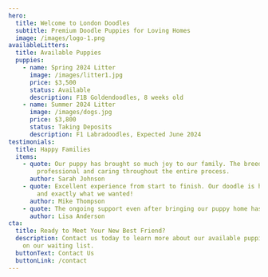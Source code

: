 ```yaml
---
hero:
  title: Welcome to London Doodles
  subtitle: Premium Doodle Puppies for Loving Homes
  image: /images/logo-1.png
availableLitters:
  title: Available Puppies
  puppies:
    - name: Spring 2024 Litter
      image: /images/litter1.jpg
      price: $3,500
      status: Available
      description: F1B Goldendoodles, 8 weeks old
    - name: Summer 2024 Litter
      image: /images/dogs.jpg
      price: $3,800
      status: Taking Deposits
      description: F1 Labradoodles, Expected June 2024
testimonials:
  title: Happy Families
  items:
    - quote: Our puppy has brought so much joy to our family. The breeder was
        professional and caring throughout the entire process.
      author: Sarah Johnson
    - quote: Excellent experience from start to finish. Our doodle is healthy, happy,
        and exactly what we wanted!
      author: Mike Thompson
    - quote: The ongoing support even after bringing our puppy home has been amazing.
      author: Lisa Anderson
cta:
  title: Ready to Meet Your New Best Friend?
  description: Contact us today to learn more about our available puppies or get
    on our waiting list.
  buttonText: Contact Us
  buttonLink: /contact
---
```

